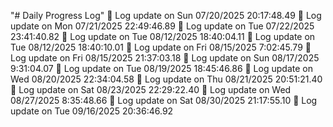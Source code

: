 "# Daily Progress Log" 
📅 Log update on Sun 07/20/2025 20:17:48.49 
📅 Log update on Mon 07/21/2025 22:49:46.89 
📅 Log update on Tue 07/22/2025 23:41:40.82 
📅 Log update on Tue 08/12/2025 18:40:04.11 
📅 Log update on Tue 08/12/2025 18:40:10.01 
📅 Log update on Fri 08/15/2025  7:02:45.79 
📅 Log update on Fri 08/15/2025 21:37:03.18 
📅 Log update on Sun 08/17/2025  9:31:04.07 
📅 Log update on Tue 08/19/2025 18:45:46.86 
📅 Log update on Wed 08/20/2025 22:34:04.58 
📅 Log update on Thu 08/21/2025 20:51:21.40 
📅 Log update on Sat 08/23/2025 22:29:22.40 
📅 Log update on Wed 08/27/2025  8:35:48.66 
📅 Log update on Sat 08/30/2025 21:17:55.10 
📅 Log update on Tue 09/16/2025 20:36:46.92 
